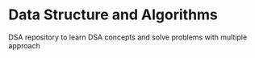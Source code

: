 # Data Structure and Algorithms
DSA repository to learn DSA concepts and solve problems with multiple approach
